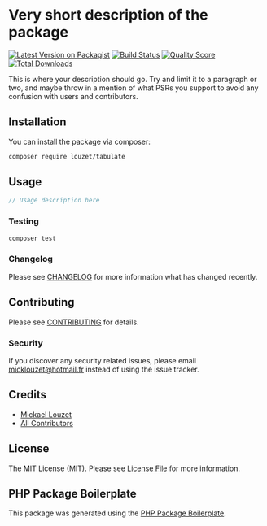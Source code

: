 # Very short description of the package

[![Latest Version on Packagist](https://img.shields.io/packagist/v/louzet/tabulate.svg?style=flat-square)](https://packagist.org/packages/louzet/tabulate)
[![Build Status](https://img.shields.io/travis/louzet/tabulate/master.svg?style=flat-square)](https://travis-ci.org/louzet/tabulate)
[![Quality Score](https://img.shields.io/scrutinizer/g/louzet/tabulate.svg?style=flat-square)](https://scrutinizer-ci.com/g/louzet/tabulate)
[![Total Downloads](https://img.shields.io/packagist/dt/louzet/tabulate.svg?style=flat-square)](https://packagist.org/packages/louzet/tabulate)

This is where your description should go. Try and limit it to a paragraph or two, and maybe throw in a mention of what PSRs you support to avoid any confusion with users and contributors.

## Installation

You can install the package via composer:

```bash
composer require louzet/tabulate
```

## Usage

``` php
// Usage description here
```

### Testing

``` bash
composer test
```

### Changelog

Please see [CHANGELOG](CHANGELOG.md) for more information what has changed recently.

## Contributing

Please see [CONTRIBUTING](CONTRIBUTING.md) for details.

### Security

If you discover any security related issues, please email micklouzet@hotmail.fr instead of using the issue tracker.

## Credits

- [Mickael Louzet](https://github.com/louzet)
- [All Contributors](../../contributors)

## License

The MIT License (MIT). Please see [License File](LICENSE.md) for more information.

## PHP Package Boilerplate

This package was generated using the [PHP Package Boilerplate](https://laravelpackageboilerplate.com).